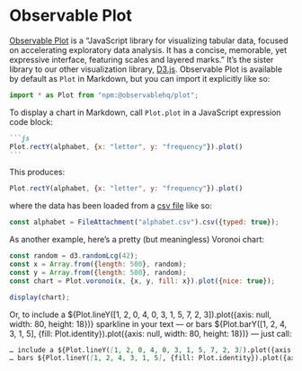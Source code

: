 # Observable Plot

[Observable Plot](https://observablehq.com/plot/) is a “JavaScript library for visualizing tabular data, focused on accelerating exploratory data analysis. It has a concise, memorable, yet expressive interface, featuring scales and layered marks.” It’s the sister library to our other visualization library, [D3.js](./d3). Observable Plot is available by default as `Plot` in Markdown, but you can import it explicitly like so:

```js echo
import * as Plot from "npm:@observablehq/plot";
```

To display a chart in Markdown, call `Plot.plot` in a JavaScript expression code block:

````md
```js
Plot.rectY(alphabet, {x: "letter", y: "frequency"}).plot()
```
````

This produces:

```js
Plot.rectY(alphabet, {x: "letter", y: "frequency"}).plot()
```

where the data has been loaded from a [csv file](csv) like so:

```js echo
const alphabet = FileAttachment("alphabet.csv").csv({typed: true});
```

As another example, here’s a pretty (but meaningless) Voronoi chart:

```js echo
const random = d3.randomLcg(42);
const x = Array.from({length: 500}, random);
const y = Array.from({length: 500}, random);
const chart = Plot.voronoi(x, {x, y, fill: x}).plot({nice: true});

display(chart);
```

Or, to include a ${Plot.lineY([1, 2, 0, 4, 0, 3, 1, 5, 7, 2, 3]).plot({axis: null, width: 80, height: 18})} sparkline in your text — or bars ${Plot.barY([1, 2, 4, 3, 1, 5], {fill: Plot.identity}).plot({axis: null, width: 80, height: 18})} — just call:

```md
… include a ${Plot.lineY([1, 2, 0, 4, 0, 3, 1, 5, 7, 2, 3]).plot({axis: null, width: 80, height: 18})} sparkline…
… bars ${Plot.lineY([1, 2, 4, 3, 1, 5], {fill: Plot.identity}).plot({axis: null, width: 80, height: 18})} — just…
```
